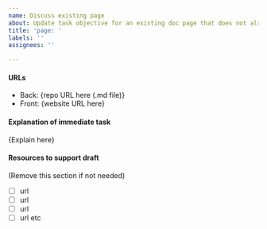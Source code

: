 ```yaml
---
name: Discuss existing page
about: Update task objective for an existing doc page that does not already have a dedicated Issue
title: 'page: '
labels: ''
assignees: ''

---
```


#### URLs

- Back: {repo URL here (.md file)}
- Front: {website URL here}

#### Explanation of immediate task

{Explain here}

#### Resources to support draft

(Remove this section if not needed)

- [ ] url
- [ ] url
- [ ] url
- [ ] url
etc
